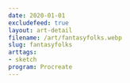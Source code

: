 ```yaml
---
date: 2020-01-01
excludefeed: true
layout: art-detail
filename: /art/fantasyfolks.webp
slug: fantasyfolks
arttags:
- sketch
program: Procreate
---
```

